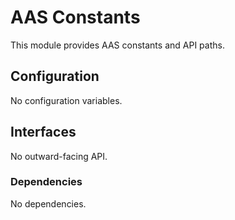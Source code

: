 # AAS Constants

This module provides AAS constants and API paths.

## Configuration

No configuration variables.

## Interfaces

No outward-facing API.

### Dependencies

No dependencies.